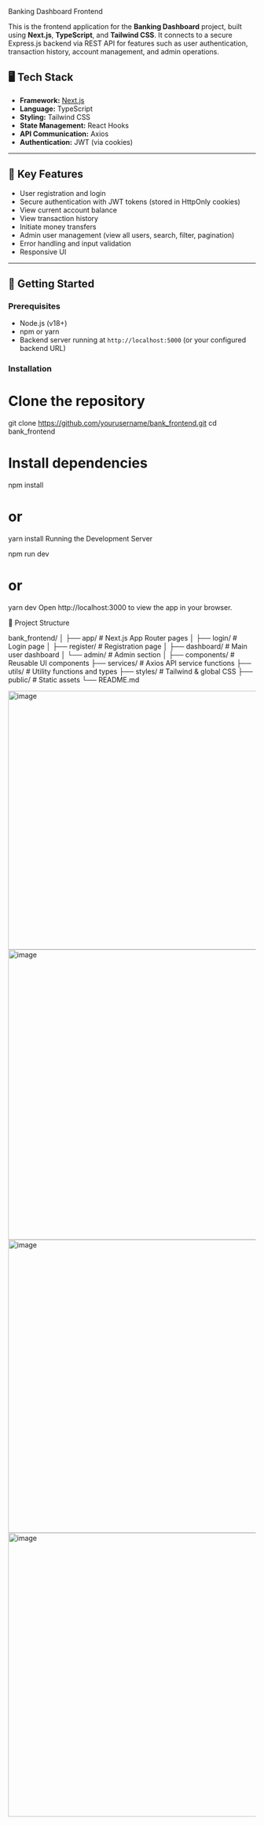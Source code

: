  Banking Dashboard Frontend

This is the frontend application for the **Banking Dashboard** project, built using **Next.js**, **TypeScript**, and **Tailwind CSS**. It connects to a secure Express.js backend via REST API for features such as user authentication, transaction history, account management, and admin operations.

## 🖥️ Tech Stack

- **Framework:** [Next.js](https://nextjs.org/)
- **Language:** TypeScript
- **Styling:** Tailwind CSS
- **State Management:** React Hooks
- **API Communication:** Axios
- **Authentication:** JWT (via cookies)

---

## 🔐 Key Features

- User registration and login
- Secure authentication with JWT tokens (stored in HttpOnly cookies)
- View current account balance
- View transaction history
- Initiate money transfers
- Admin user management (view all users, search, filter, pagination)
- Error handling and input validation
- Responsive UI

---

## 🚀 Getting Started

### Prerequisites

- Node.js (v18+)
- npm or yarn
- Backend server running at `http://localhost:5000` (or your configured backend URL)

### Installation


# Clone the repository
git clone https://github.com/yourusername/bank_frontend.git
cd bank_frontend

# Install dependencies
npm install
# or
yarn install
Running the Development Server

npm run dev
# or
yarn dev
Open http://localhost:3000 to view the app in your browser.

📂 Project Structure

bank_frontend/
│
├── app/                  # Next.js App Router pages
│   ├── login/            # Login page
│   ├── register/         # Registration page
│   ├── dashboard/        # Main user dashboard
│   └── admin/            # Admin section
│
├── components/           # Reusable UI components
├── services/             # Axios API service functions
├── utils/                # Utility functions and types
├── styles/               # Tailwind & global CSS
├── public/               # Static assets
└── README.md


<img width="691" height="526" alt="image" src="https://github.com/user-attachments/assets/07fcb6f0-a4a0-46a6-a4d7-d5082eea8d97" />
<img width="564" height="590" alt="image" src="https://github.com/user-attachments/assets/2b69ceed-e1a4-4df6-baff-f766186b15ef" />

<img width="1302" height="596" alt="image" src="https://github.com/user-attachments/assets/ff8163b8-ef37-4711-8eab-2462fa36a08c" />



<img width="1278" height="577" alt="image" src="https://github.com/user-attachments/assets/7932b556-0a7a-4e81-aa42-c9315f07d601" />
